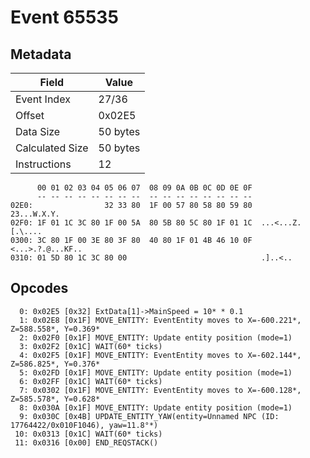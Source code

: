# Event 65535

## Metadata

| Field           | Value    |
|-----------------|----------|
| Event Index     | 27/36    |
| Offset          | 0x02E5   |
| Data Size       | 50 bytes |
| Calculated Size | 50 bytes |
| Instructions    | 12       |

```
      00 01 02 03 04 05 06 07  08 09 0A 0B 0C 0D 0E 0F
      -- -- -- -- -- -- -- --  -- -- -- -- -- -- -- --
02E0:                32 33 80  1F 00 57 80 58 80 59 80       23...W.X.Y.
02F0: 1F 01 1C 3C 80 1F 00 5A  80 5B 80 5C 80 1F 01 1C  ...<...Z.[.\....
0300: 3C 80 1F 00 3E 80 3F 80  40 80 1F 01 4B 46 10 0F  <...>.?.@...KF..
0310: 01 5D 80 1C 3C 80 00                              .]..<..         
```

## Opcodes

```
  0: 0x02E5 [0x32] ExtData[1]->MainSpeed = 10* * 0.1
  1: 0x02E8 [0x1F] MOVE_ENTITY: EventEntity moves to X=-600.221*, Z=588.558*, Y=0.369*
  2: 0x02F0 [0x1F] MOVE_ENTITY: Update entity position (mode=1)
  3: 0x02F2 [0x1C] WAIT(60* ticks)
  4: 0x02F5 [0x1F] MOVE_ENTITY: EventEntity moves to X=-602.144*, Z=586.825*, Y=0.376*
  5: 0x02FD [0x1F] MOVE_ENTITY: Update entity position (mode=1)
  6: 0x02FF [0x1C] WAIT(60* ticks)
  7: 0x0302 [0x1F] MOVE_ENTITY: EventEntity moves to X=-600.128*, Z=585.578*, Y=0.628*
  8: 0x030A [0x1F] MOVE_ENTITY: Update entity position (mode=1)
  9: 0x030C [0x4B] UPDATE_ENTITY_YAW(entity=Unnamed NPC (ID: 17764422/0x010F1046), yaw=11.8°*)
 10: 0x0313 [0x1C] WAIT(60* ticks)
 11: 0x0316 [0x00] END_REQSTACK()
```

